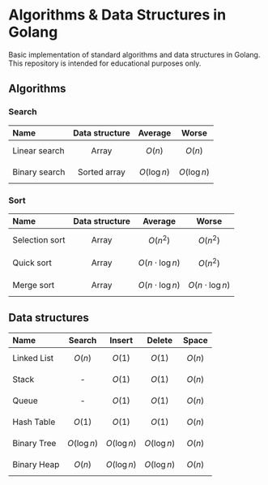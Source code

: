 # Algorithms & Data Structures in Golang

Basic implementation of standard algorithms and data structures in Golang.
This repository is intended for educational purposes only.

## Algorithms

### Search

| Name          | Data structure | Average        | Worse         |
|:--------------|:--------------:|:--------------:|:-------------:|
| Linear search | Array          | $$O(n)$$       | $$O(n)$$      |
| Binary search | Sorted array   | $$O(\log n)$$  | $$O(\log n)$$ |

### Sort

| Name           | Data structure | Average             | Worse               |
|:---------------|:--------------:|:-------------------:|:-------------------:|
| Selection sort | Array          | $$O(n^2)$$          | $$O(n^2)$$          |
| Quick sort     | Array          | $$O(n\cdot\log n)$$ | $$O(n^2)$$          |
| Merge sort     | Array          | $$O(n\cdot\log n)$$ | $$O(n\cdot\log n)$$ |

## Data structures

| Name        | Search        | Insert        | Delete        | Space    |
|:------------|:-------------:|:-------------:|:-------------:|:--------:|
| Linked List | $$O(n)$$      | $$O(1)$$      | $$O(1)$$      | $$O(n)$$ |
| Stack       | -             | $$O(1)$$      | $$O(1)$$      | $$O(n)$$ |
| Queue       | -             | $$O(1)$$      | $$O(1)$$      | $$O(n)$$ |
| Hash Table  | $$O(1)$$      | $$O(1)$$      | $$O(1)$$      | $$O(n)$$ |
| Binary Tree | $$O(\log n)$$ | $$O(\log n)$$ | $$O(\log n)$$ | $$O(n)$$ |
| Binary Heap | $$O(n)$$      | $$O(\log n)$$ | $$O(\log n)$$ | $$O(n)$$ |